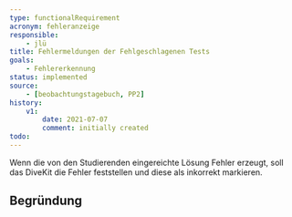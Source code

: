 ```yaml
---
type: functionalRequirement
acronym: fehleranzeige
responsible: 
    - jlü
title: Fehlermeldungen der Fehlgeschlagenen Tests
goals: 
    - Fehlererkennung
status: implemented
source:
    - [beobachtungstagebuch, PP2]
history:
    v1:
        date: 2021-07-07
        comment: initially created
todo: 
---
```


Wenn die von den Studierenden eingereichte Lösung Fehler erzeugt, soll das DiveKit die Fehler feststellen und diese als inkorrekt markieren.


## Begründung
